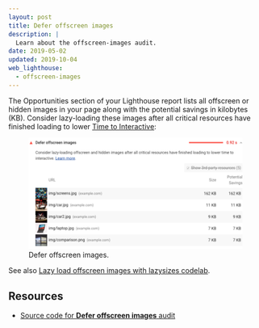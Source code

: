 ```yaml
---
layout: post
title: Defer offscreen images
description: |
  Learn about the offscreen-images audit.
date: 2019-05-02
updated: 2019-10-04
web_lighthouse:
  - offscreen-images
---
```


The Opportunities section of your Lighthouse report lists
all offscreen or hidden images in your page
along with the potential savings in kilobytes (KB).
Consider lazy-loading these images
after all critical resources have finished loading
to lower [Time to Interactive](/interactive):

<figure class="w-figure">
  <img class="w-screenshot w-screenshot--filled" src="offscreen-images.png" alt="Defer offscreen images">
  <figcaption class="w-figcaption">
    Defer offscreen images.
  </figcaption>
</figure>

See also [Lazy load offscreen images with lazysizes codelab](/codelab-use-lazysizes-to-lazyload-images).

## Resources

- [Source code for **Defer offscreen images** audit](https://github.com/GoogleChrome/lighthouse/blob/master/lighthouse-core/audits/byte-efficiency/offscreen-images.js)

